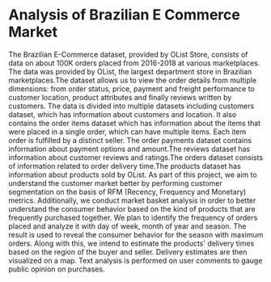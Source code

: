 # Analysis of Brazilian E Commerce Market
The Brazilian E-Commerce dataset, provided by OList Store, consists of data on about 100K orders
placed from 2016-2018 at various marketplaces. The data was provided by OList, the largest department
store in Brazilian marketplaces.The dataset allows us to view the order details from multiple dimensions:
from order status, price, payment and freight performance to customer location, product attributes and
finally reviews written by customers.
The data is divided into multiple datasets including customers dataset, which has information about
customers and location. It also contains the order items dataset which has information about the items
that were placed in a single order, which can have multiple items. Each item order is fulfilled by a distinct
seller. The order payments dataset contains information about payment options and amount.The reviews
dataset has information about customer reviews and ratings.The orders dataset consists of information
related to order delivery time.The products dataset has information about products sold by OList.
As part of this project, we aim to understand the customer market better by performing customer
segmentation on the basis of RFM (Recency, Frequency and Monetary) metrics. Additionally, we conduct
market basket analysis in order to better understand the consumer behavior based on the kind of
products that are frequently purchased together. We plan to identify the frequency of orders placed and
analyze it with day of week, month of year and season. The result is used to reveal the consumer
behavior for the season with maximum orders. Along with this, we intend to estimate the products'
delivery times based on the region of the buyer and seller. Delivery estimates are then visualized on a
map. Text analysis is performed on user comments to gauge public opinion on purchases.

